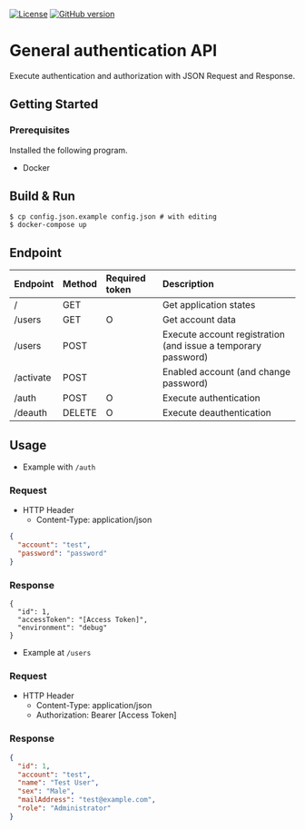 [![License](https://img.shields.io/badge/License-BSD%203--Clause-blue.svg)](https://github.com/gotoeveryone/myrecipe/blob/master/LICENSE)
[![GitHub version](https://badge.fury.io/gh/gotoeveryone%2Fauth-api.svg)](https://badge.fury.io/gh/gotoeveryone%2Fauth-api)

# General authentication API

Execute authentication and authorization with JSON Request and Response.

## Getting Started

### Prerequisites

Installed the following program.

- Docker
## Build & Run

```
$ cp config.json.example config.json # with editing
$ docker-compose up
```

## Endpoint

|Endpoint|Method|Required token|Description|
|:--|:--|:--|:--|
|/|GET||Get application states|
|/users|GET|O|Get account data|
|/users|POST||Execute account registration (and issue a temporary password)|
|/activate|POST||Enabled account (and change password)|
|/auth|POST|O|Execute authentication|
|/deauth|DELETE|O|Execute deauthentication|

## Usage

- Example with `/auth`

### Request

- HTTP Header
  - Content-Type: application/json

```json
{
  "account": "test",
  "password": "password"
}
```

### Response

```
{
  "id": 1,
  "accessToken": "[Access Token]",
  "environment": "debug"
}
```

- Example at `/users`

### Request

- HTTP Header
  - Content-Type: application/json
  - Authorization: Bearer [Access Token]

### Response

```json
{
  "id": 1,
  "account": "test",
  "name": "Test User",
  "sex": "Male",
  "mailAddress": "test@example.com",
  "role": "Administrator"
}
```
